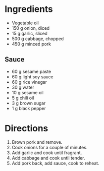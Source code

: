
# Ingredients
- Vegetable oil
- 150 g onion, diced
- 15 g garlic, sliced
- 500 g cabbage, chopped
- 450 g minced pork

## Sauce
- 60 g sesame paste
- 60 g light soy sauce
- 60 g rice vinegar
- 30 g water
- 10 g sesame oil
- 5 g chili oil
- 3 g brown sugar
- 1 g black pepper

# Directions
1. Brown pork and remove.
2. Cook onions for a couple of minutes.
3. Add garlic and cook until fragrant.
4. Add cabbage and cook until tender. 
5. Add pork back, add sauce, cook to reheat.
